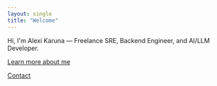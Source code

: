 ```yaml
---
layout: single
title: "Welcome"
---
```


Hi, I'm Alexi Karuna — Freelance SRE, Backend Engineer, and AI/LLM Developer.

[Learn more about me](about/)

[Contact](contact/)

